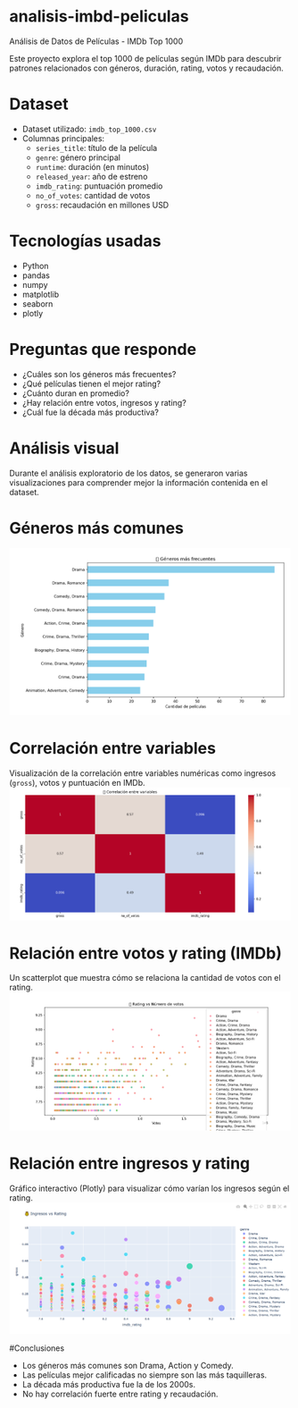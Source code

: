 # analisis-imbd-peliculas
Análisis de Datos de Películas - IMDb Top 1000

Este proyecto explora el top 1000 de películas según IMDb para descubrir patrones relacionados con géneros, duración, rating, votos y recaudación.

# Dataset

- Dataset utilizado: `imdb_top_1000.csv`
- Columnas principales:
  - `series_title`: título de la película
  - `genre`: género principal
  - `runtime`: duración (en minutos)
  - `released_year`: año de estreno
  - `imdb_rating`: puntuación promedio
  - `no_of_votes`: cantidad de votos
  - `gross`: recaudación en millones USD

# Tecnologías usadas

- Python
- pandas
- numpy
- matplotlib
- seaborn
- plotly

# Preguntas que responde

- ¿Cuáles son los géneros más frecuentes?
- ¿Qué películas tienen el mejor rating?
- ¿Cuánto duran en promedio?
- ¿Hay relación entre votos, ingresos y rating?
- ¿Cuál fue la década más productiva?

# Análisis visual

Durante el análisis exploratorio de los datos, se generaron varias visualizaciones para comprender mejor la información contenida en el dataset.

# Géneros más comunes
![Géneros más comunes](images/most_common_genres_barplot.png)

# Correlación entre variables
Visualización de la correlación entre variables numéricas como ingresos (`gross`), votos y puntuación en IMDb.
![Correlación entre variables](images/correlation_heatmap.png)

# Relación entre votos y rating (IMDb)
Un scatterplot que muestra cómo se relaciona la cantidad de votos con el rating.
![Votos vs IMDb Rating](images/votes_vs_rating_scatterplot.png)

# Relación entre ingresos y rating
Gráfico interactivo (Plotly) para visualizar cómo varían los ingresos según el rating.
![Ingresos vs IMDb Rating](images/gross_vs_rating_plotly.png)


#Conclusiones

- Los géneros más comunes son Drama, Action y Comedy.
- Las películas mejor calificadas no siempre son las más taquilleras.
- La década más productiva fue la de los 2000s.
- No hay correlación fuerte entre rating y recaudación.
